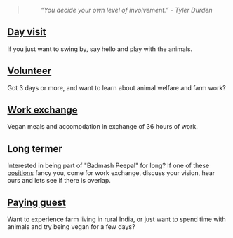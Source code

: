 <!--

Title: Join

-->
> <center><i>“You decide your own level of involvement.” - Tyler Durden</i></center>

[Day visit](/?p=directions)
--
If you just want to swing by, say hello and play with the animals. 

[Volunteer](/?p=volunteer)
--
Got 3 days or more, and want to learn about animal welfare and farm work?

[Work exchange](/?p=workexchange)
--
Vegan meals and accomodation in exchange of 36 hours of work. 

Long termer
--
Interested in being part of "Badmash Peepal" for long? If one of these [positions](/?p=positions) fancy you, come for work exchange, discuss your vision, hear ours and lets see if there is overlap. 

[Paying guest](/?p=farmstay)
--

Want to experience farm living in rural India, or just want to spend time with animals and try being vegan for a few days? 
